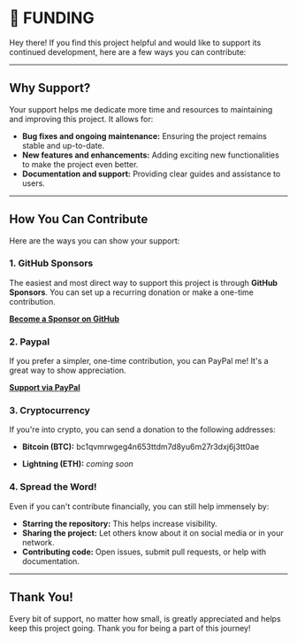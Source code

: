 # 🧡 FUNDING

Hey there! If you find this project helpful and would like to support its continued development, here are a few ways you can contribute:

-----

## Why Support?

Your support helps me dedicate more time and resources to maintaining and improving this project. It allows for:

  * **Bug fixes and ongoing maintenance:** Ensuring the project remains stable and up-to-date.
  * **New features and enhancements:** Adding exciting new functionalities to make the project even better.
  * **Documentation and support:** Providing clear guides and assistance to users.

-----

## How You Can Contribute

Here are the ways you can show your support:

### 1\. GitHub Sponsors

The easiest and most direct way to support this project is through **GitHub Sponsors**. You can set up a recurring donation or make a one-time contribution.

[**Become a Sponsor on GitHub**](https://www.google.com/search?q=https://github.com/sponsors/pamagister)


### 2\. Paypal

If you prefer a simpler, one-time contribution, you can PayPal me! It's a great way to show appreciation.

[**Support via PayPal**](https://www.paypal.me/PaulDD)


### 3\. Cryptocurrency

If you're into crypto, you can send a donation to the following addresses:

  * **Bitcoin (BTC):** bc1qvmrwgeg4n653ttdm7d8yu6m27r3dxj6j3tt0ae

  * **Lightning (ETH):** *coming soon*

### 4\. Spread the Word\!

Even if you can't contribute financially, you can still help immensely by:

  * **Starring the repository:** This helps increase visibility.
  * **Sharing the project:** Let others know about it on social media or in your network.
  * **Contributing code:** Open issues, submit pull requests, or help with documentation.

-----

## Thank You\!

Every bit of support, no matter how small, is greatly appreciated and helps keep this project going. Thank you for being a part of this journey\!
